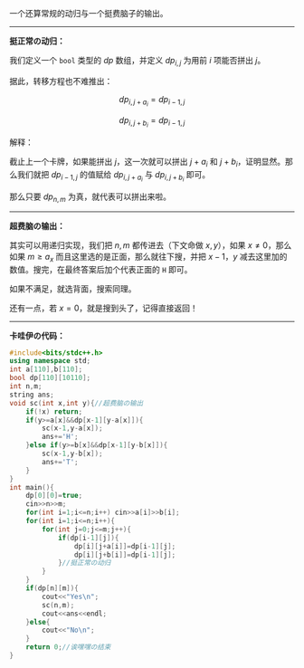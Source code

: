 一个还算常规的动归与一个挺费脑子的输出。

---

**挺正常の动归：**

我们定义一个 `bool` 类型的 $dp$ 数组，并定义 $dp_{i,j}$ 为用前 $i$ 项能否拼出 $j$。

据此，转移方程也不难推出：

$$dp_{i,j+a_i}=dp_{i-1,j}$$

$$dp_{i,j+b_i}=dp_{i-1,j}$$

解释：

截止上一个卡牌，如果能拼出 $j$，这一次就可以拼出 $j+a_i$ 和 $j+b_i$，证明显然。那么我们就把 $dp_{i-1,j}$ 的值赋给 $dp_{i,j+a_i}$ 与 $dp_{i,j+b_i}$ 即可。

那么只要 $dp_{n,m}$ 为真，就代表可以拼出来啦。

---

**超费脑の输出：**

其实可以用递归实现，我们把 $n,m$ 都传进去（下文命做 $x,y$），如果 $x\ne0$，那么如果 $m\ge a_x$ 而且这里选的是正面，那么就往下搜，并把 $x-1$，$y$ 减去这里加的数值。搜完，在最终答案后加个代表正面的 `H` 即可。

如果不满足，就选背面，搜索同理。

还有一点，若 $x=0$，就是搜到头了，记得直接返回！

---

**卡哇伊の代码：**

```cpp
#include<bits/stdc++.h>
using namespace std;
int a[110],b[110];
bool dp[110][10110];
int n,m;
string ans;
void sc(int x,int y){//超费脑の输出
    if(!x) return;
    if(y>=a[x]&&dp[x-1][y-a[x]]){
        sc(x-1,y-a[x]);
        ans+='H';
    }else if(y>=b[x]&&dp[x-1][y-b[x]]){
        sc(x-1,y-b[x]);
        ans+='T';
    }
}
int main(){
    dp[0][0]=true;
    cin>>n>>m;
    for(int i=1;i<=n;i++) cin>>a[i]>>b[i];
    for(int i=1;i<=n;i++){
        for(int j=0;j<=m;j++){
            if(dp[i-1][j]){
                dp[i][j+a[i]]=dp[i-1][j];
                dp[i][j+b[i]]=dp[i-1][j];
            }//挺正常の动归
        }
    }
    if(dp[n][m]){
        cout<<"Yes\n";
        sc(n,m);
        cout<<ans<<endl;
    }else{
        cout<<"No\n";
    }
    return 0;//诶嘿嘿の结束
}
```